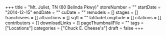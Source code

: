 +++
title = "Mt. Juliet, TN (60 Belinda Pkwy)"
storeNumber = ""
startDate = "2014-12-15"
endDate = ""
cuDate = ""
remodels = []
stages = []
franchisees = []
attractions = []
sqft = ""
latitudeLongitude = []
citations = []
contributors = []
downloadLinks = []
pageThumbnailFile = ""
tags = ["Locations"]
categories = ["Chuck E. Cheese's"]
draft = false
+++

